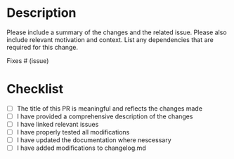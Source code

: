 # Description

Please include a summary of the changes and the related issue. Please also include relevant motivation and context. List any dependencies that are required for this change.

Fixes # (issue)

# Checklist
- [ ] The title of this PR is meaningful and reflects the changes made
- [ ] I have provided a comprehensive description of the changes
- [ ] I have linked relevant issues
- [ ] I have properly tested all modifications
- [ ] I have updated the documentation where nescessary
- [ ] I have added modifications to changelog.md
